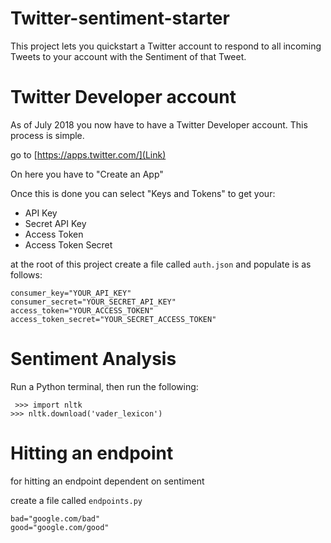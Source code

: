 # Twitter-sentiment-starter
This project lets you quickstart a Twitter account to respond to all incoming Tweets to your account with the Sentiment of that Tweet.

# Twitter Developer account
As of July 2018 you now have to have a Twitter Developer account. This process is simple.

go to [https://apps.twitter.com/](Link)

On here you have to "Create an App"

Once this is done you can select "Keys and Tokens" to get your:
* API Key
* Secret API Key
* Access Token
* Access Token Secret

at the root of this project create a file called `auth.json` and populate is as follows:

```
consumer_key="YOUR_API_KEY"
consumer_secret="YOUR_SECRET_API_KEY"
access_token="YOUR_ACCESS_TOKEN"
access_token_secret="YOUR_SECRET_ACCESS_TOKEN"
```

# Sentiment Analysis
Run a Python terminal, then run the following:
```
 >>> import nltk
>>> nltk.download('vader_lexicon')
```

# Hitting an endpoint
for hitting an endpoint dependent on sentiment

create a file called `endpoints.py`

```
bad="google.com/bad"
good="google.com/good"
```
